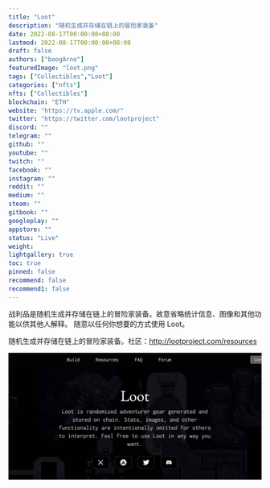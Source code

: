 ```yaml
---
title: "Loot"
description: "随机生成并存储在链上的冒险家装备"
date: 2022-08-17T00:00:00+08:00
lastmod: 2022-08-17T00:00:00+08:00
draft: false
authors: ["boogArno"]
featuredImage: "loot.png"
tags: ["Collectibles","Loot"]
categories: ["nfts"]
nfts: ["Collectibles"]
blockchain: "ETH"
website: "https://tv.apple.com/"
twitter: "https://twitter.com/lootproject"
discord: ""
telegram: ""
github: ""
youtube: ""
twitch: ""
facebook: ""
instagram: ""
reddit: ""
medium: ""
steam: ""
gitbook: ""
googleplay: ""
appstore: ""
status: "Live"
weight: 
lightgallery: true
toc: true
pinned: false
recommend: false
recommend1: false
---
```

战利品是随机生成并存储在链上的冒险家装备。故意省略统计信息、图像和其他功能以供其他人解释。
随意以任何你想要的方式使用 Loot。

随机生成并存储在链上的冒险家装备。社区：http://lootproject.com/resources

![pGO0We31stheV4FJyc1eh](pGO0We31stheV4FJyc1eh.jpg)